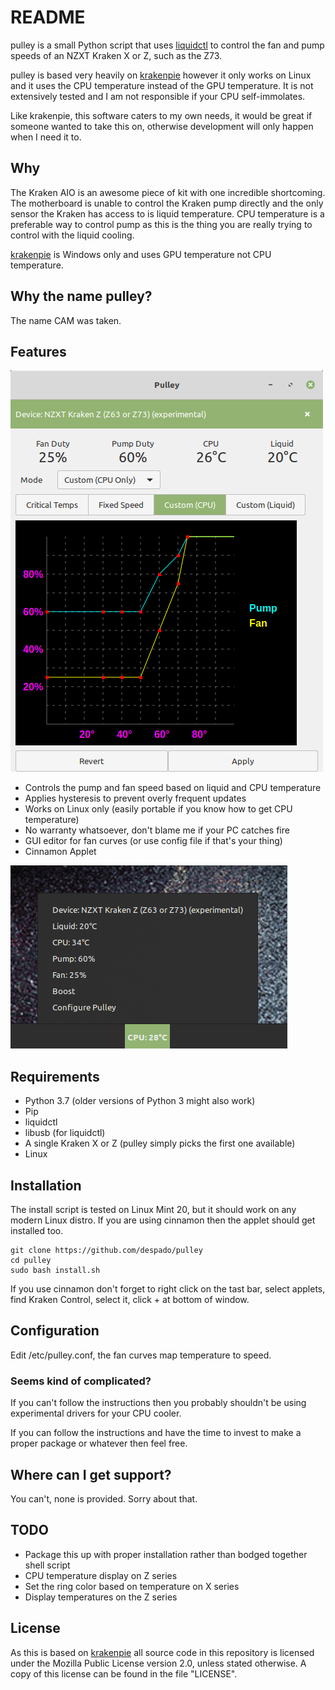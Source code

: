 # README

pulley is a small Python script that uses
[liquidctl](https://github.com/jonasmalacofilho/liquidctl/) to control the fan
and pump speeds of an NZXT Kraken X or Z, such as the Z73.

pulley is based very heavily on
[krakenpie](https://gitlab.com/yorickpeterse/krakenpie) however it only works
on Linux and it uses the CPU temperature instead of the GPU temperature. It
is not extensively tested and I am not responsible if your CPU self-immolates.

Like krakenpie, this software caters to my own needs, it would be great if
someone wanted to take this on, otherwise development will only happen when I
need it to.

## Why

The Kraken AIO is an awesome piece of kit with one incredible shortcoming. The
motherboard is unable to control the Kraken pump directly and the only sensor
the Kraken has access to is liquid temperature. CPU temperature is a preferable
way to control pump as this is the thing you are really trying to control with
the liquid cooling.

[krakenpie](https://gitlab.com/yorickpeterse/krakenpie) is Windows only and
uses GPU temperature not CPU temperature.

## Why the name pulley?

The name CAM was taken.

## Features

![GitHub Logo](/images/pulley.png)

* Controls the pump and fan speed based on liquid and CPU temperature
* Applies hysteresis to prevent overly frequent updates
* Works on Linux only (easily portable if you know how to get CPU temperature)
* No warranty whatsoever, don't blame me if your PC catches fire
* GUI editor for fan curves (or use config file if that's your thing)
* Cinnamon Applet

![GitHub Logo](/images/applet.png)

## Requirements

* Python 3.7 (older versions of Python 3 might also work)
* Pip
* liquidctl
* libusb (for liquidctl)
* A single Kraken X or Z (pulley simply picks the first one available)
* Linux

## Installation

The install script is tested on Linux Mint 20, but it should work on any modern
Linux distro. If you are using cinnamon then the applet should get installed too.

    git clone https://github.com/despado/pulley
    cd pulley
    sudo bash install.sh

If you use cinnamon don't forget to right click on the tast bar, select applets,
find Kraken Control, select it, click + at bottom of window.

## Configuration

Edit /etc/pulley.conf, the fan curves map temperature to speed.

### Seems kind of complicated?

If you can't follow the instructions then you probably shouldn't be using
experimental drivers for your CPU cooler.

If you can follow the instructions and have the time to invest 
to make a proper package or whatever then feel free. 

## Where can I get support?

You can't, none is provided. Sorry about that.

## TODO

* Package this up with proper installation rather than bodged together shell script
* CPU temperature display on Z series
* Set the ring color based on temperature on X series
* Display temperatures on the Z series

## License

As this is based on [krakenpie](https://gitlab.com/yorickpeterse/krakenpie) all
source code in this repository is licensed under the Mozilla Public License
version 2.0, unless stated otherwise. A copy of this license can be found in the
file "LICENSE".
